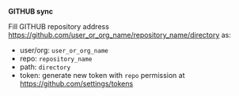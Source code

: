 **GITHUB sync**

Fill GITHUB repository address <u>https://github.com/user_or_org_name/repository_name/directory</u> as:
  
*  user/org: `user_or_org_name`  
*  repo: `repository_name`  
*  path: `directory`  
*  token: generate new token with `repo` permission at https://github.com/settings/tokens  
